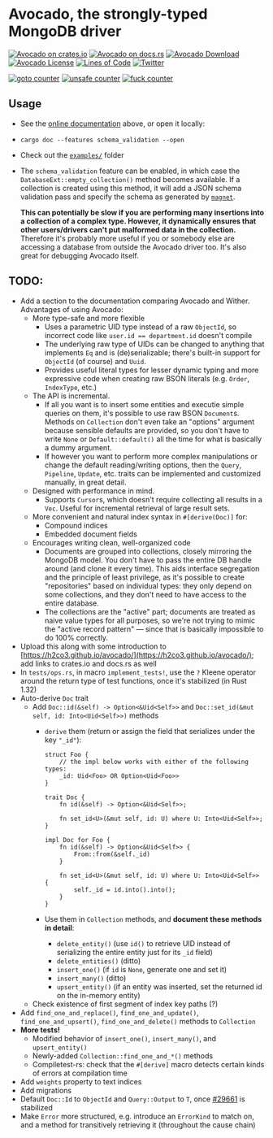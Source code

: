 # Avocado, the strongly-typed MongoDB driver

[![Avocado on crates.io](https://img.shields.io/crates/v/avocado.svg)](https://crates.io/crates/avocado)
[![Avocado on docs.rs](https://docs.rs/avocado/badge.svg)](https://docs.rs/avocado)
[![Avocado Download](https://img.shields.io/crates/d/avocado.svg)](https://crates.io/crates/avocado)
[![Avocado License](https://img.shields.io/badge/license-MIT-blue.svg)](https://github.com/H2CO3/avocado/blob/master/LICENSE.txt)
[![Lines of Code](https://tokei.rs/b1/github/H2CO3/avocado)](https://github.com/Aaronepower/tokei)
[![Twitter](https://img.shields.io/badge/twitter-@H2CO3_iOS-blue.svg?style=flat&colorB=64A5DE&label=Twitter)](http://twitter.com/H2CO3_iOS)

[![goto counter](https://img.shields.io/github/search/H2CO3/avocado/goto.svg)](https://github.com/H2CO3/avocado/search?q=goto)
[![unsafe counter](https://img.shields.io/github/search/H2CO3/avocado/unsafe.svg)](https://github.com/H2CO3/avocado/search?q=unsafe)
[![fuck counter](https://img.shields.io/github/search/H2CO3/avocado/fuck.svg)](https://github.com/H2CO3/avocado/search?q=fuck)

## Usage

* See the [online documentation](https://docs.rs/avocado) above, or open it locally:
* `cargo doc --features schema_validation --open`
* Check out the [`examples/`](https://github.com/H2CO3/avocado/blob/master/examples/) folder
* The `schema_validation` feature can be enabled, in which case the `DatabaseExt::empty_collection()` method becomes available. If a collection is created using this method, it will add a JSON schema validation pass and specify the schema as generated by [`magnet`](https://github.com/H2CO3/magnet).

    **This can potentially be slow if you are performing many insertions into a collection of a complex type. However, it dynamically ensures that other users/drivers can't put malformed data in the collection.** Therefore it's probably more useful if you or somebody else are accessing a database from outside the Avocado driver too. It's also great for debugging Avocado itself.

## TODO:

* Add a section to the documentation comparing Avocado and Wither. Advantages of using Avocado:
	* More type-safe and more flexible
		* Uses a parametric UID type instead of a raw `ObjectId`, so incorrect code like `user.id == department.id` doesn't compile
		* The underlying raw type of UIDs can be changed to anything that implements `Eq` and is (de)serializable; there's built-in support for `ObjectId` (of course) and `Uuid`.
		* Provides useful literal types for lesser dynamic typing and more expressive code when creating raw BSON literals (e.g. `Order`, `IndexType`, etc.)
	* The API is incremental.
		* If all you want is to insert some entities and executie simple queries on them, it's possible to use raw BSON `Document`s. Methods on `Collection` don't even take an "options" argument because sensible defaults are provided, so you don't have to write `None` or `Default::default()` all the time for what is basically a dummy argument.
		* If however you want to perform more complex manipulations or change the default reading/writing options, then the `Query`, `Pipeline`, `Update`, etc. traits can be implemented and customized manually, in great detail.
	* Designed with performance in mind.
		* Supports `Cursor`s, which doesn't require collecting all results in a `Vec`. Useful for incremental retrieval of large result sets.
	* More convenient and natural index syntax in `#[derive(Doc)]` for:
		* Compound indices
		* Embedded document fields
	* Encourages writing clean, well-organized code
		* Documents are grouped into collections, closely mirroring the MongoDB model. You don't have to pass the entire DB handle around (and clone it every time). This aids interface segregation and the principle of least privilege, as it's possible to create "repositories" based on individual types: they only depend on some collections, and they don't need to have access to the entire database.
		* The collections are the "active" part; documents are treated as naive value types for all purposes, so we're not trying to mimic the "active record pattern" — since that is basically impossible to do 100% correctly.
* Upload this along with some introduction to [https://h2co3.github.io/avocado/](https://h2co3.github.io/avocado/); add links to crates.io and docs.rs as well
* In `tests/ops.rs`, in macro `implement_tests!`, use the `?` Kleene operator around the return type of test functions, once it's stabilized (in Rust 1.32)
* Auto-derive `Doc` trait
	* Add `Doc::id(&self) -> Option<&Uid<Self>>` and `Doc::set_id(&mut self, id: Into<Uid<Self>>)` methods
		* `derive` them (return or assign the field that serializes under the key `"_id"`):

			```
			struct Foo {
				// the impl below works with either of the following types:
				_id: Uid<Foo> OR Option<Uid<Foo>>
			}

			trait Doc {
				fn id(&self) -> Option<&Uid<Self>>;

				fn set_id<U>(&mut self, id: U) where U: Into<Uid<Self>>;
			}

			impl Doc for Foo {
				fn id(&self) -> Option<&Uid<Self>> {
					From::from(&self._id)
				}

				fn set_id<U>(&mut self, id: U) where U: Into<Uid<Self>> {
					self._id = id.into().into();
				}
			}

		* Use them in `Collection` methods, and **document these methods in detail**:
			* `delete_entity()` (use `id()` to retrieve UID instead of serializing the entire entity just for its `_id` field)
			* `delete_entities()` (ditto)
			* `insert_one()` (if `id` is `None`, generate one and set it)
			* `insert_many()` (ditto)
			* `upsert_entity()` (if an entity was inserted, set the returned id on the in-memory entity)
	* Check existence of first segment of index key paths (?)
* Add `find_one_and_replace()`, `find_one_and_update()`, `find_one_and_upsert()`, `find_one_and_delete()` methods to `Collection`
* **More tests!**
	* Modified behavior of `insert_one()`, `insert_many()`, and `upsert_entity()`
	* Newly-added `Collection::find_one_and_*()` methods
	* Compiletest-rs: check that the `#[derive]` macro detects certain kinds of errors at compilation time
* Add `weights` property to text indices
* Add migrations
* Default `Doc::Id` to `ObjectId` and `Query::Output` to `T`, once [#29661](https://github.com/rust-lang/rust/issues/29661) is stabilized
* Make `Error` more structured, e.g. introduce an `ErrorKind` to match on, and a method for transitively retrieving it (throughout the cause chain)
